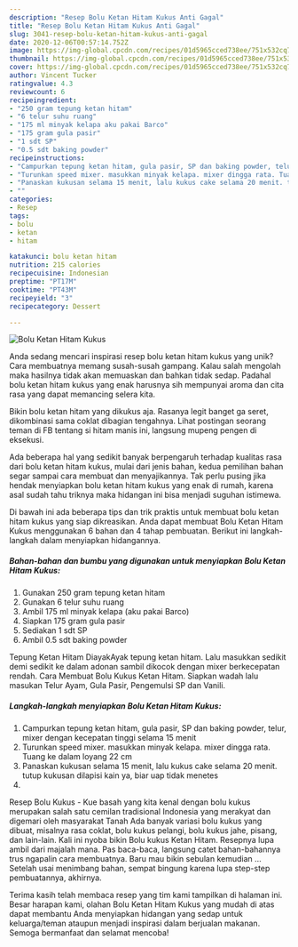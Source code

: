 ```yaml
---
description: "Resep Bolu Ketan Hitam Kukus Anti Gagal"
title: "Resep Bolu Ketan Hitam Kukus Anti Gagal"
slug: 3041-resep-bolu-ketan-hitam-kukus-anti-gagal
date: 2020-12-06T00:57:14.752Z
image: https://img-global.cpcdn.com/recipes/01d5965cced738ee/751x532cq70/bolu-ketan-hitam-kukus-foto-resep-utama.jpg
thumbnail: https://img-global.cpcdn.com/recipes/01d5965cced738ee/751x532cq70/bolu-ketan-hitam-kukus-foto-resep-utama.jpg
cover: https://img-global.cpcdn.com/recipes/01d5965cced738ee/751x532cq70/bolu-ketan-hitam-kukus-foto-resep-utama.jpg
author: Vincent Tucker
ratingvalue: 4.3
reviewcount: 6
recipeingredient:
- "250 gram tepung ketan hitam"
- "6 telur suhu ruang"
- "175 ml minyak kelapa aku pakai Barco"
- "175 gram gula pasir"
- "1 sdt SP"
- "0.5 sdt baking powder"
recipeinstructions:
- "Campurkan tepung ketan hitam, gula pasir, SP dan baking powder, telur, mixer dengan kecepatan tinggi selama 15 menit"
- "Turunkan speed mixer. masukkan minyak kelapa. mixer dingga rata. Tuang ke dalam loyang 22 cm"
- "Panaskan kukusan selama 15 menit, lalu kukus cake selama 20 menit. tutup kukusan dilapisi kain ya, biar uap tidak menetes"
- ""
categories:
- Resep
tags:
- bolu
- ketan
- hitam

katakunci: bolu ketan hitam 
nutrition: 215 calories
recipecuisine: Indonesian
preptime: "PT17M"
cooktime: "PT43M"
recipeyield: "3"
recipecategory: Dessert

---
```



![Bolu Ketan Hitam Kukus](https://img-global.cpcdn.com/recipes/01d5965cced738ee/751x532cq70/bolu-ketan-hitam-kukus-foto-resep-utama.jpg)

Anda sedang mencari inspirasi resep bolu ketan hitam kukus yang unik? Cara membuatnya memang susah-susah gampang. Kalau salah mengolah maka hasilnya tidak akan memuaskan dan bahkan tidak sedap. Padahal bolu ketan hitam kukus yang enak harusnya sih mempunyai aroma dan cita rasa yang dapat memancing selera kita.

Bikin bolu ketan hitam yang dikukus aja. Rasanya legit banget ga seret, dikombinasi sama coklat dibagian tengahnya. Lihat postingan seorang teman di FB tentang si hitam manis ini, langsung mupeng pengen di eksekusi.

Ada beberapa hal yang sedikit banyak berpengaruh terhadap kualitas rasa dari bolu ketan hitam kukus, mulai dari jenis bahan, kedua pemilihan bahan segar sampai cara membuat dan menyajikannya. Tak perlu pusing jika hendak menyiapkan bolu ketan hitam kukus yang enak di rumah, karena asal sudah tahu triknya maka hidangan ini bisa menjadi suguhan istimewa.


Di bawah ini ada beberapa tips dan trik praktis untuk membuat bolu ketan hitam kukus yang siap dikreasikan. Anda dapat membuat Bolu Ketan Hitam Kukus menggunakan 6 bahan dan 4 tahap pembuatan. Berikut ini langkah-langkah dalam menyiapkan hidangannya.

<!--inarticleads1-->

##### Bahan-bahan dan bumbu yang digunakan untuk menyiapkan Bolu Ketan Hitam Kukus:

1. Gunakan 250 gram tepung ketan hitam
1. Gunakan 6 telur suhu ruang
1. Ambil 175 ml minyak kelapa (aku pakai Barco)
1. Siapkan 175 gram gula pasir
1. Sediakan 1 sdt SP
1. Ambil 0.5 sdt baking powder


Tepung Ketan Hitam DiayakAyak tepung ketan hitam. Lalu masukkan sedikit demi sedikit ke dalam adonan sambil dikocok dengan mixer berkecepatan rendah. Cara Membuat Bolu Kukus Ketan Hitam. Siapkan wadah lalu masukan Telur Ayam, Gula Pasir, Pengemulsi SP dan Vanili. 

<!--inarticleads2-->

##### Langkah-langkah menyiapkan Bolu Ketan Hitam Kukus:

1. Campurkan tepung ketan hitam, gula pasir, SP dan baking powder, telur, mixer dengan kecepatan tinggi selama 15 menit
1. Turunkan speed mixer. masukkan minyak kelapa. mixer dingga rata. Tuang ke dalam loyang 22 cm
1. Panaskan kukusan selama 15 menit, lalu kukus cake selama 20 menit. tutup kukusan dilapisi kain ya, biar uap tidak menetes
1. 


Resep Bolu Kukus - Kue basah yang kita kenal dengan bolu kukus merupakan salah satu cemilan tradisional Indonesia yang merakyat dan digemari oleh masyarakat Tanah Ada banyak variasi bolu kukus yang dibuat, misalnya rasa coklat, bolu kukus pelangi, bolu kukus jahe, pisang, dan lain-lain. Kali ini nyoba bikin Bolu kukus Ketan Hitam. Resepnya lupa ambil dari majalah mana. Pas baca-baca, langsung catet bahan-bahannya trus ngapalin cara membuatnya. Baru mau bikin sebulan kemudian … Setelah usai menimbang bahan, sempat bingung karena lupa step-step pembuatannya, akhirnya. 

Terima kasih telah membaca resep yang tim kami tampilkan di halaman ini. Besar harapan kami, olahan Bolu Ketan Hitam Kukus yang mudah di atas dapat membantu Anda menyiapkan hidangan yang sedap untuk keluarga/teman ataupun menjadi inspirasi dalam berjualan makanan. Semoga bermanfaat dan selamat mencoba!
